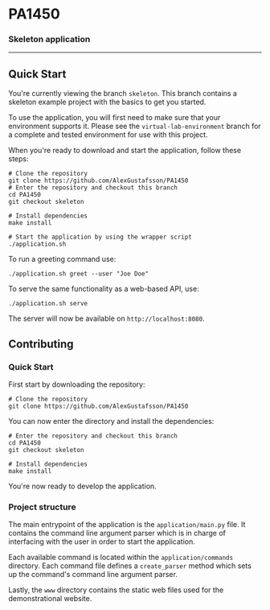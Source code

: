 # PA1450
### Skeleton application
***

## Quick Start

You're currently viewing the branch `skeleton`. This branch contains a skeleton example project with the basics to get you started.

To use the application, you will first need to make sure that your environment supports it. Please see the `virtual-lab-environment` branch for a complete and tested environment for use with this project.

When you're ready to download and start the application, follow these steps:

```shell
# Clone the repository
git clone https://github.com/AlexGustafsson/PA1450
# Enter the repository and checkout this branch
cd PA1450
git checkout skeleton

# Install dependencies
make install

# Start the application by using the wrapper script
./application.sh
```

To run a greeting command use:

```shell
./application.sh greet --user "Joe Doe"
```

To serve the same functionality as a web-based API, use:

```shell
./application.sh serve
```

The server will now be available on `http://localhost:8080`.

## Contributing

### Quick Start

First start by downloading the repository:

```shell
# Clone the repository
git clone https://github.com/AlexGustafsson/PA1450
```

You can now enter the directory and install the dependencies:

```shell
# Enter the repository and checkout this branch
cd PA1450
git checkout skeleton

# Install dependencies
make install
```

You're now ready to develop the application.

### Project structure

The main entrypoint of the application is the `application/main.py` file. It contains the command line argument parser which is in charge of interfacing with the user in order to start the application.

Each available command is located within the `application/commands` directory. Each command file defines a `create_parser` method which sets up the command's command line argument parser.

Lastly, the `www` directory contains the static web files used for the demonstrational website.
